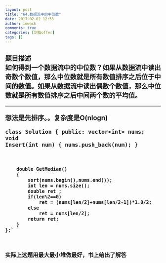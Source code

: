 ```yaml
---
layout: post
title: "64.数据流中的中位数"
date: 2017-02-02 12:53
author: imwack
comments: true
categories: [剑指offer]
tags: []
---
```

<h2 class="subject-item-title">题目描述


<div class="subject-describe">如何得到一个数据流中的中位数？如果从数据流中读出奇数个数值，那么中位数就是所有数值排序之后位于中间的数值。如果从数据流中读出偶数个数值，那么中位数就是所有数值排序之后中间两个数的平均值。</div>
<div class="subject-describe">

<hr />

想法是先排序。。复杂度是O(nlogn)

</div>
<div class="subject-describe">


<code class="">class Solution {
    public:
        vector&lt;int&gt; nums;
        void Insert(int num)
        {
            nums.push_back(num);
        }
    
        double GetMedian()
        { 
            sort(nums.begin(),nums.end());
            int len = nums.size();
            double ret ;
            if(len%2==0)
                ret = (nums[len/2]+nums[len/2-1])*1.0/2;
            else
                ret = nums[len/2];
            return ret;
        }
    };`

实际上这题用最大最小堆做最好，书上给出了解答

</div>
